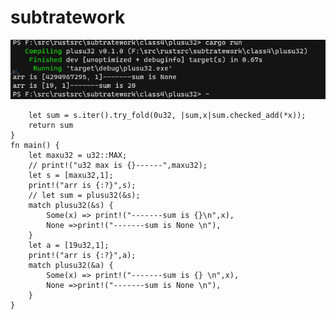 # subtratework
![image](https://github.com/enginefuture/subtratework/blob/master/class4/plusu32/%E8%BF%90%E8%A1%8C%E6%88%AA%E5%9B%BE.png)


```fn plusu32(s :&[u32]) -> Option<u32>{
    let sum = s.iter().try_fold(0u32, |sum,x|sum.checked_add(*x));
    return sum
}
fn main() {
    let maxu32 = u32::MAX;
    // print!("u32 max is {}------",maxu32);
    let s = [maxu32,1];
    print!("arr is {:?}",s);
    // let sum = plusu32(&s);
    match plusu32(&s) {
        Some(x) => print!("-------sum is {}\n",x),
        None =>print!("-------sum is None \n"),
    }
    let a = [19u32,1];
    print!("arr is {:?}",a);
    match plusu32(&a) {
        Some(x) => print!("-------sum is {} \n",x),
        None =>print!("-------sum is None \n"),
    }
}
```
